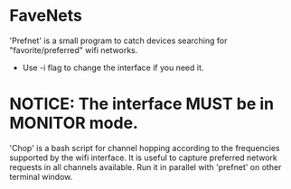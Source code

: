 # FaveNets 
'Prefnet' is a small program to catch devices searching for "favorite/preferred" wifi networks.<br>
<ul>
<li>Use -i flag to change the interface if you need it.</li>
</ul>

# NOTICE: The interface MUST be in MONITOR mode. 
        
'Chop' is a bash script for channel hopping according to the frequencies supported by the wifi interface. 
It is useful to capture preferred network requests in all channels available. 
Run it in parallel with 'prefnet' on other terminal window.




